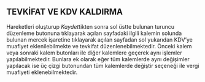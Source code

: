 ## TEVKİFAT VE KDV KALDIRMA
Hareketleri oluşturup *Kaydet*tikten sonra sol üstte bulunan turuncu düzenleme butonuna tıklayarak açılan sayfadaki ilgili kalemin solunda bulunan mercek işaretine tıklayarak açılan sayfadan sol yukarıdan KDV’ye muafiyet eklenilebilmekte ve tevkifat düzenlenebilmektedir. Önceki kalem veya sonraki kalem butonları ile diğer kalemlere geçerek aynı işlemler yapılabilmektedir. Bunlara ek olarak eğer tüm kalemlerde aynı değişimler yapılacak ise üç çizgi butonundan tüm kalemlerde değiştir seçeneği ile vergi muafiyeti eklenebilmektedir. 
